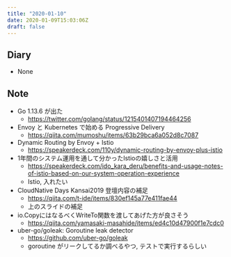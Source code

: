 ```yaml
---
title: "2020-01-10"
date: 2020-01-09T15:03:06Z
draft: false
---
```


## Diary

* None

## Note

* Go 1.13.6 が出た
  * https://twitter.com/golang/status/1215401407194464256
* Envoy と Kubernetes で始める Progressive Delivery
  * https://qiita.com/mumoshu/items/63b29bca6a052d8c7087
* Dynamic Routing by Envoy + Istio
  * https://speakerdeck.com/110y/dynamic-routing-by-envoy-plus-istio
* 1年間のシステム運用を通して分かったIstioの嬉しさと活用
  * https://speakerdeck.com/ido_kara_deru/benefits-and-usage-notes-of-istio-based-on-our-system-operation-experience
  * Istio, 入れたい
* CloudNative Days Kansai2019 登壇内容の補足
  * https://qiita.com/t-ide/items/830ef145a77e411fae44
  * 上のスライドの補足
* io.CopyにはなるべくWriteTo関数を渡してあげた方が良さそう
  * https://qiita.com/yamasaki-masahide/items/ed4c10d47900f1e7cdc0
* uber-go/goleak: Goroutine leak detector
  * https://github.com/uber-go/goleak
  * goroutine がリークしてるか調べるやつ, テストで実行するらしい
